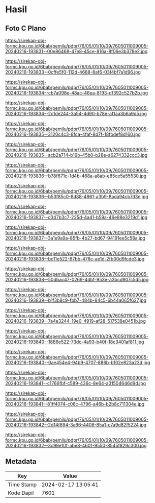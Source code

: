 # Hasil

## Foto C Plano

https://sirekap-obj-formc.kpu.go.id/6bab/pemilu/pdpr/76/05/01/10/09/7605011009005-20240216-193831--00e86468-47e8-45ce-816a-8f06e3b378e2.jpg

https://sirekap-obj-formc.kpu.go.id/6bab/pemilu/pdpr/76/05/01/10/09/7605011009005-20240216-193833--0cffe5f0-112d-4688-8af6-03f4bf7a1d96.jpg

https://sirekap-obj-formc.kpu.go.id/6bab/pemilu/pdpr/76/05/01/10/09/7605011009005-20240216-193834--cb7a098e-48ac-46ea-8193-df392c527b2b.jpg

https://sirekap-obj-formc.kpu.go.id/6bab/pemilu/pdpr/76/05/01/10/09/7605011009005-20240216-193834--2c1de244-3a54-4d90-b78e-af1aa3b6a9d5.jpg

https://sirekap-obj-formc.kpu.go.id/6bab/pemilu/pdpr/76/05/01/10/09/7605011009005-20240216-193835--3120c4c3-8fca-4faf-8d7f-18fbdef8d160.jpg

https://sirekap-obj-formc.kpu.go.id/6bab/pemilu/pdpr/76/05/01/10/09/7605011009005-20240216-193835--acb2a714-b19b-45b0-b28e-a6274332ccc3.jpg

https://sirekap-obj-formc.kpu.go.id/6bab/pemilu/pdpr/76/05/01/10/09/7605011009005-20240216-193836--b78f671c-1d4b-468a-a8ab-e85ce5a55530.jpg

https://sirekap-obj-formc.kpu.go.id/6bab/pemilu/pdpr/76/05/01/10/09/7605011009005-20240216-193836--b53f85c0-8d88-4861-a3b9-8ada94cb7d3e.jpg

https://sirekap-obj-formc.kpu.go.id/6bab/pemilu/pdpr/76/05/01/10/09/7605011009005-20240216-193837--d347b3c7-225d-4a41-b59a-46e88e3219d1.jpg

https://sirekap-obj-formc.kpu.go.id/6bab/pemilu/pdpr/76/05/01/10/09/7605011009005-20240216-193837--3a1e9a9a-85fb-4b27-bd67-94191ee5c58a.jpg

https://sirekap-obj-formc.kpu.go.id/6bab/pemilu/pdpr/76/05/01/10/09/7605011009005-20240216-193838--bc11e522-67bb-476c-ae1d-2fb00d9fcde3.jpg

https://sirekap-obj-formc.kpu.go.id/6bab/pemilu/pdpr/76/05/01/10/09/7605011009005-20240216-193838--50dbac47-0269-4dbf-953e-a3bcd907c5d5.jpg

https://sirekap-obj-formc.kpu.go.id/6bab/pemilu/pdpr/76/05/01/10/09/7605011009005-20240216-193839--b1f3b8c9-fbb7-484b-84c5-6b44a065f627.jpg

https://sirekap-obj-formc.kpu.go.id/6bab/pemilu/pdpr/76/05/01/10/09/7605011009005-20240216-193839--7a4e3244-19e0-4919-af28-517538e0451b.jpg

https://sirekap-obj-formc.kpu.go.id/6bab/pemilu/pdpr/76/05/01/10/09/7605011009005-20240216-193840--1886e522-73dc-4a93-b40f-18c3401af811.jpg

https://sirekap-obj-formc.kpu.go.id/6bab/pemilu/pdpr/76/05/01/10/09/7605011009005-20240216-193840--0ae454e4-94b9-4707-886b-b102e823a23d.jpg

https://sirekap-obj-formc.kpu.go.id/6bab/pemilu/pdpr/76/05/01/10/09/7605011009005-20240216-193841--c1766fbf-c589-436c-8e64-a31504646d9d.jpg

https://sirekap-obj-formc.kpu.go.id/6bab/pemilu/pdpr/76/05/01/10/09/7605011009005-20240216-193841--81ff4074-c06c-4796-a46b-b2b8c711304e.jpg

https://sirekap-obj-formc.kpu.go.id/6bab/pemilu/pdpr/76/05/01/10/09/7605011009005-20240216-193842--2d14f894-3a66-4408-85a1-c7a9d82f5224.jpg

https://sirekap-obj-formc.kpu.go.id/6bab/pemilu/pdpr/76/05/01/10/09/7605011009005-20240216-193832--3c99e10f-abe8-4601-9550-8545f829c300.jpg


## Metadata

| Key        | Value               |
| ---------- | ------------------- |
| Time Stamp | 2024-02-17 13:05:41 |
| Kode Dapil | 7601                |



